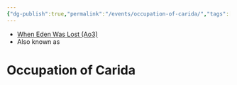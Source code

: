 ```yaml
---
{"dg-publish":true,"permalink":"/events/occupation-of-carida/","tags":["event","unfinished"],"dgHomeLink":false,"noteIcon":"saber1"}
---
```


- [When Eden Was Lost (Ao3)](https://archiveofourown.org/works/19334440/chapters/45992584)
- Also known as 

# Occupation of Carida
